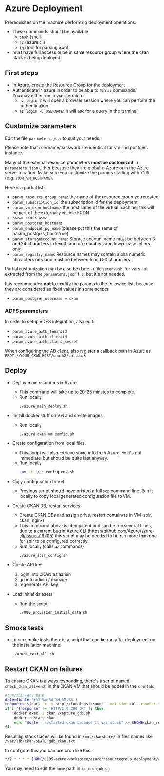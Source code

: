 # Azure Deployment

Prerequisites on the machine performing deployment operations:

- These commands should be available:
  - `bash` (shell)
  - `az` (azure cli)
  - `jq` (tool for parsing json)
- must have full access or be in same resource group where the ckan stack is being deployed.

## First steps

- In Azure, create the Resource Group for the deployment
- Authenticate in azure in order to be able to run `az` commands.  
  You may either run in your terminal:  
  - `az login`: it will open a browser session where you can perform the authentication.
  - `az login -u USERNAME`: it will ask for a query in the terminal.

## Customize parameters

Edit the file `parameters.json` to suit your needs.  

Please note that username/password are identical for vm and postgres instance.

Many of the external resource parameters **must be customized** in `parameters.json` either because they are global in Azure or in the Azure server location.
Make sure you customize the params starting with `YOUR_` (e.g. `YOUR_VM_HOSTNAME`).

Here is a partial list:

- `param_resource_group_name`: the name of the resource group you created
- `param_subscription_id`: the subscription id for the deployment
- `param_vm_ckan_hostname`: the host name of the virtual machine; this will be part of the externally visibile FQDN
- `param_redis_name`
- `param_postgres_hostname`
- `param_endpoint_pg_name` (please put this the same of param_postgres_hostname)
- `param_storageaccount_name`: Storage account name must be between 3 and 24 characters in length and use numbers and lower-case letters only.
- `param_registry_name`: Resource names may contain alpha numeric characters only and must be between 5 and 50 characters.

Partial customization can be also be done in file `setenv.sh`, for vars not extracted from the `parameters.json` file, but it's not needed.

It is recommended **not** to modify the params in the following list, because they are considered as fixed values in some scripts:
- `param_postgres_username = ckan`

### ADFS parameters

In order to setup ADFS integration, also edit:
- `param_azure_auth_tenantid`
- `param_azure_auth_clientid`
- `param_azure_auth_client_secret`  

When configuring the AD client, also register a callback path in Azure as `PROT://YOUR_CKAN_HOST/oauth2/callback`


## Deploy 

- Deploy main resources in Azure. 
  - This command will take up to 20-25 minutes to complete.
  - Run locally:
    ```bash
    ./azure_main_deploy.sh
    ```

- Install docker stuff on VM and create images.
  - Run locally:
    ```bash
    ./azure_ckan_vm_config.sh
    ```

- Create configuration from local files.
  - This script will also retrieve some info from Azure, so it's not immediate, but should be quite fast anyway.
  - Run locally 
    ```bash
    env -i ./az_config_env.sh
    ```
- Copy configuration to VM
  - Previous script should have printed a full `scp` command line. Run it locally to copy local generated configuration file to VM.


- Create CKAN DB, restart services
  - Create CKAN DBs and assign privs, restart containers in VM (solr, ckan, nginx)
  - This command above is idempotent and can be run several times, due to a current bug in Azure CLI (https://github.com/Azure/azure-cli/issues/16705) this script may be needed to be run more than one for solr to be configured correctly.
  - Run locally (calls `az` commands)
    ```bash
    ./azure_solr_config.sh
    ```

- Create API key
  1. login into CKAN as admin
  1. go into admin / manage 
  1. regenerate API key

- Load initial datasets
  - Run the script
    ```bash
    ./000_provision_initial_data.sh
    ```

## Smoke tests

- to run smoke tests there is a script that can be run after deployment on the installation machine:

  ```bash
  ./azure_test_all.sh
  ```

## Restart CKAN on failures

To ensure CKAN is always responding, there's a script named `check_ckan_alive.sh` in the CKAN VM that should be added in the `crontab`:

```bash
#!usr/bin/env bash
date=$(date '+%Y-%m-%d %H:%M:%S')
response="$(curl -I -s http://localhost:5000/ --max-time 10 --connect-timeout 10 | head -1 | tr -d '\r')"
if [ "$response" != 'HTTP/1.0 200 OK' ]; then
    docker exec -i ckan /capture_gdb.sh      
    docker restart ckan
   	echo "$date - restarted ckan because it was stuck" >> $HOME/ckan_restart_log
fi
```

Resulting stack traces will be found in `/mnt/ckanshare/` in files named like `/var/lib/ckan/$DATE_gdb_ckan.txt`

to configure this you can use cron like this:

```bash
*/2 * * * * $HOME/C195-azure-workspace/azure/resourcegroup_deployment/az_scripts/az_cronjob.sh
```

You may need to edit the `home` path in `az_cronjob.sh`
